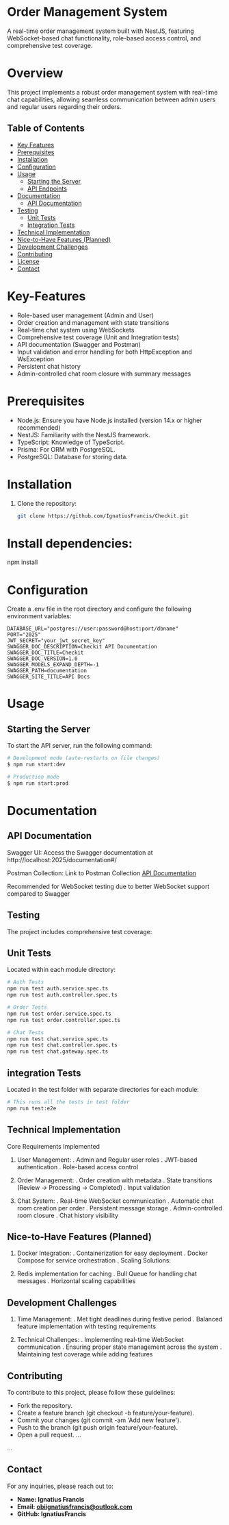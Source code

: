 # Order Management System

A real-time order management system built with NestJS, featuring WebSocket-based chat functionality, role-based access control, and comprehensive test coverage.

# Overview

This project implements a robust order management system with real-time chat capabilities, allowing seamless communication between admin users and regular users regarding their orders.

## Table of Contents

- [Key Features](#key-features)
- [Prerequisites](#prerequisites)
- [Installation](#installation)
- [Configuration](#configuration)
- [Usage](#usage)
  - [Starting the Server](#starting-the-server)
  - [API Endpoints](#api-endpoints)
- [Documentation](#documentation)
  - [API Documentation](#api-documentation)
- [Testing](#testing)
  - [Unit Tests](#unit-tests)
  - [Integration Tests](#integration-tests)
- [Technical Implementation](#technical-implementation)
- [Nice-to-Have Features (Planned)](#nice-to-have-features-planned)
- [Development Challenges](#development-challenges)
- [Contributing](#contributing)
- [License](#license)
- [Contact](#contact)

# Key-Features

- Role-based user management (Admin and User)
- Order creation and management with state transitions
- Real-time chat system using WebSockets
- Comprehensive test coverage (Unit and Integration tests)
- API documentation (Swagger and Postman)
- Input validation and error handling for both HttpException and WsException
- Persistent chat history
- Admin-controlled chat room closure with summary messages

# Prerequisites

- Node.js: Ensure you have Node.js installed (version 14.x or higher recommended)
- NestJS: Familiarity with the NestJS framework.
- TypeScript: Knowledge of TypeScript.
- Prisma: For ORM with PostgreSQL.
- PostgreSQL: Database for storing data.

# Installation

1. Clone the repository:

   ```bash
   git clone https://github.com/IgnatiusFrancis/Checkit.git

   ```

# Install dependencies:

npm install

# Configuration

Create a .env file in the root directory and configure the following environment variables:

```env
DATABASE_URL="postgres://user:password@host:port/dbname"
PORT="2025"
JWT_SECRET="your_jwt_secret_key"
SWAGGER_DOC_DESCRIPTION=Checkit API Documentation
SWAGGER_DOC_TITLE=Checkit
SWAGGER_DOC_VERSION=1.0
SWAGGER_MODELS_EXPAND_DEPTH=-1
SWAGGER_PATH=documentation
SWAGGER_SITE_TITLE=API Docs

```

# Usage

## Starting the Server

To start the API server, run the following command:

```bash
# Development mode (auto-restarts on file changes)
$ npm run start:dev

# Production mode
$ npm run start:prod

```

# Documentation

## API Documentation

Swagger UI: Access the Swagger documentation at http://localhost:2025/documentation#/

Postman Collection: Link to Postman Collection [API Documentation](https://www.postman.com/planetary-trinity-671710/checkit/documentation/ke2mwnl/checkit?workspaceId=d620d662-3204-4e2f-925a-f7ba8b7e80c7)

Recommended for WebSocket testing due to better WebSocket support compared to Swagger

## Testing

The project includes comprehensive test coverage:

## Unit Tests

Located within each module directory:

```bash
# Auth Tests
npm run test auth.service.spec.ts
npm run test auth.controller.spec.ts

# Order Tests
npm run test order.service.spec.ts
npm run test order.controller.spec.ts

# Chat Tests
npm run test chat.service.spec.ts
npm run test chat.controller.spec.ts
npm run test chat.gateway.spec.ts

```

## integration Tests

Located in the test folder with separate directories for each module:

```bash
# This runs all the tests in test folder
npm run test:e2e

```

## Technical Implementation

Core Requirements Implemented

1.  User Management:
    . Admin and Regular user roles
    . JWT-based authentication
    . Role-based access control

2.  Order Management:
    . Order creation with metadata
    . State transitions (Review → Processing → Completed)
    . Input validation

3.  Chat System:
    . Real-time WebSocket communication
    . Automatic chat room creation per order
    . Persistent message storage
    . Admin-controlled room closure
    . Chat history visibility

## Nice-to-Have Features (Planned)

1.  Docker Integration:
    . Containerization for easy deployment
    . Docker Compose for service orchestration
    . Scaling Solutions:

2.  Redis implementation for caching
    . Bull Queue for handling chat messages
    . Horizontal scaling capabilities

## Development Challenges

1.  Time Management:
    . Met tight deadlines during festive period
    . Balanced feature implementation with testing requirements

2.  Technical Challenges:
    . Implementing real-time WebSocket communication
    . Ensuring proper state management across the system
    . Maintaining test coverage while adding features

## Contributing

To contribute to this project, please follow these guidelines:

- Fork the repository.
- Create a feature branch (git checkout -b feature/your-feature).
- Commit your changes (git commit -am 'Add new feature').
- Push to the branch (git push origin feature/your-feature).
- Open a pull request.
  ...

...

## Contact

For any inquiries, please reach out to:

- **Name: Ignatius Francis**
- **Email: obiignatiusfrancis@outlook.com**
- **GitHub: IgnatiusFrancis**

```

```
